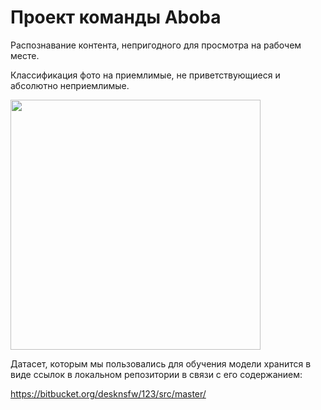 # Проект команды Aboba
Распознавание контента, непригодного для просмотра на рабочем месте.

Классификация фото на приемлимые, не приветствующиеся и абсолютно неприемлимые.

<img src="https://user-images.githubusercontent.com/113666100/233092930-6b5b7850-8aa5-44b5-b0a7-ac56757f377c.jpg" width="400" height="400">

Датасет, которым мы пользовались для обучения модели хранится в виде ссылок в локальном репозитории в связи с его содержанием:

https://bitbucket.org/desknsfw/123/src/master/

